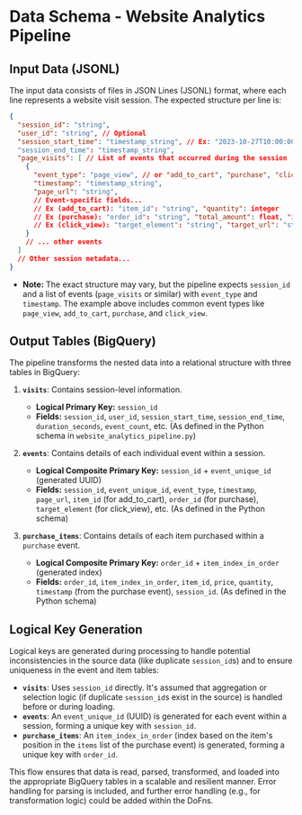 # Data Schema - Website Analytics Pipeline

## Input Data (JSONL)

The input data consists of files in JSON Lines (JSONL) format, where each line represents a website visit session. The expected structure per line is:

```json
{
  "session_id": "string",
  "user_id": "string", // Optional
  "session_start_time": "timestamp_string", // Ex: "2023-10-27T10:00:00Z"
  "session_end_time": "timestamp_string",
  "page_visits": [ // List of events that occurred during the session
    {
      "event_type": "page_view", // or "add_to_cart", "purchase", "click_view"
      "timestamp": "timestamp_string",
      "page_url": "string",
      // Event-specific fields...
      // Ex (add_to_cart): "item_id": "string", "quantity": integer
      // Ex (purchase): "order_id": "string", "total_amount": float, "items": [{"item_id": "string", "price": float, "quantity": integer}]
      // Ex (click_view): "target_element": "string", "target_url": "string"
    }
    // ... other events
  ]
  // Other session metadata...
}
```

*   **Note:** The exact structure may vary, but the pipeline expects `session_id` and a list of events (`page_visits` or similar) with `event_type` and `timestamp`. The example above includes common event types like `page_view`, `add_to_cart`, `purchase`, and `click_view`.

## Output Tables (BigQuery)

The pipeline transforms the nested data into a relational structure with three tables in BigQuery:

1.  **`visits`**: Contains session-level information.
    *   **Logical Primary Key:** `session_id`
    *   **Fields:** `session_id`, `user_id`, `session_start_time`, `session_end_time`, `duration_seconds`, `event_count`, etc. (As defined in the Python schema in `website_analytics_pipeline.py`)

2.  **`events`**: Contains details of each individual event within a session.
    *   **Logical Composite Primary Key:** `session_id` + `event_unique_id` (generated UUID)
    *   **Fields:** `session_id`, `event_unique_id`, `event_type`, `timestamp`, `page_url`, `item_id` (for add_to_cart), `order_id` (for purchase), `target_element` (for click_view), etc. (As defined in the Python schema)

3.  **`purchase_items`**: Contains details of each item purchased within a `purchase` event.
    *   **Logical Composite Primary Key:** `order_id` + `item_index_in_order` (generated index)
    *   **Fields:** `order_id`, `item_index_in_order`, `item_id`, `price`, `quantity`, `timestamp` (from the purchase event), `session_id`. (As defined in the Python schema)

## Logical Key Generation

Logical keys are generated during processing to handle potential inconsistencies in the source data (like duplicate `session_id`s) and to ensure uniqueness in the event and item tables:

*   **`visits`**: Uses `session_id` directly. It's assumed that aggregation or selection logic (if duplicate `session_id`s exist in the source) is handled before or during loading.
*   **`events`**: An `event_unique_id` (UUID) is generated for each event within a session, forming a unique key with `session_id`.
*   **`purchase_items`**: An `item_index_in_order` (index based on the item's position in the `items` list of the purchase event) is generated, forming a unique key with `order_id`.

This flow ensures that data is read, parsed, transformed, and loaded into the appropriate BigQuery tables in a scalable and resilient manner. Error handling for parsing is included, and further error handling (e.g., for transformation logic) could be added within the DoFns.